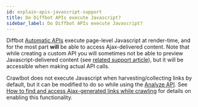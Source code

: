 ```yaml
---
id: explain-apis-javascript-support
title: Do Diffbot APIs execute Javascript?
sidebar_label: Do Diffbot APIs execute Javascript?
---
```


Diffbot [Automatic APIs](api-basics-index) execute page-level Javascript at render-time, and for the most part **will** be able to access Ajax-delivered content. Note that while creating a custom API you will sometimes not be able to preview Javascript-delivered content (see [related support article](error-missing-preview)), but it will be accessible when making actual API calls.

Crawlbot does not execute Javascript when harvesting/collecting links by default, but it can be modified to do so while using the [Analyze API](api-basics-analyze). See [How to find and access Ajax-generated links while crawling](guides-crawling-ajax-generated-links) for details on enabling this functionality.
